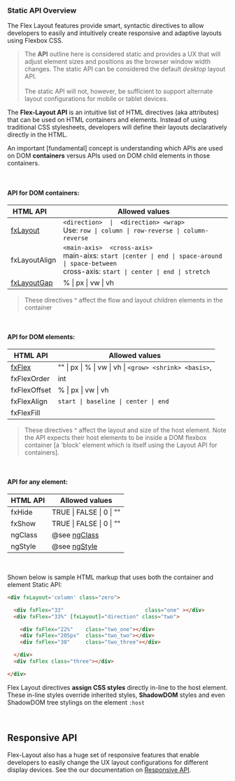 ### Static API Overview

The Flex Layout features provide smart, syntactic directives to allow developers to easily and intuitively create responsive and adaptive layouts using Flexbox CSS. 

> The **API** outline here is considered static and provides a UX that will adjust element sizes and positions as the browser window width changes. The static API can be considered the default *desktop* layout API. <br/> <br/>The static API will not, however, be sufficient to support alternate layout configurations for mobile or tablet devices.

The **Flex-Layout API** is an intuitive list of HTML directives (aka attributes) that can be used on HTML containers and elements. Instead of using traditional CSS stylesheets, developers will define their layouts declaratively directly in the HTML.

An important [fundamental] concept is understanding which APIs are used on DOM **containers** versus APIs used on DOM child elements in those containers.  

<br/>

#### API for DOM containers:  

| HTML API &nbsp;&nbsp;&nbsp;    | Allowed values                                                          |
|--------------------|-------------------------------------------------------------------------|
|  [fxLayout](https://github.com/angular/flex-layout/wiki/fxLayout-API)          | `<direction>  \|  <direction> <wrap>` <br/> Use: `row \| column \| row-reverse \| column-reverse`                           |                  
|  fxLayoutAlign  | `<main-axis>  <cross-axis>` <br/> main-aixs: `start \|center \| end \| space-around \| space-between` <br/> cross-axis: `start \| center \| end \| stretch`                  |  fxLayoutWrap    | `"" \| wrap \| none \| nowrap \| reverse`                                   |                   
|  [fxLayoutGap](https://github.com/angular/flex-layout/wiki/fxLayoutGap-API)     | % \|  px \|  vw \|  vh                                                           |     

> These directives ^ affect the flow and layout children elements in the container

<br/>

#### API for DOM elements:   

| HTML API    | Allowed values                                                                 |
|--------------------|-------------------------------------------------------------------------|
|  [fxFlex](https://github.com/angular/flex-layout/wiki/fxFlex-API)           | ""  \| px  \|  % \|  vw \|  vh \|  `<grow> <shrink> <basis>`,                         |              
|  fxFlexOrder     | int                                                                     |                       
|  fxFlexOffset    | % \|  px \|  vw \|  vh                                                           |     
|  fxFlexAlign      | `start \| baseline \| center \| end`                                             |                   
|  fxFlexFill       |                                                                         |

> These directives ^ affect the layout and size of the host element. Note the API expects their host elements to be inside a DOM flexbox container [a 'block' element which is itself using the Layout API for containers].

<br/>

#### API for any element: 

| HTML API    | Allowed values                                                                 |
|--------------------|-------------------------------------------------------------------------|
|  fxHide           | TRUE \|  FALSE \|  0 \|  ""                                                      |     
|  fxShow           | TRUE \|  FALSE \|  0 \|  ""                                                      |     
|  ngClass          | @see [ngClass](https://angular.io/docs/ts/latest/api/common/index/NgClass-directive.html)                                                      |     
|  ngStyle          | @see [ngStyle](https://angular.io/docs/ts/latest/api/common/index/NgStyle-directive.html)                                                      |      


<br/>

Shown below is sample HTML markup that uses both the container and element Static API:


```html
<div fxLayout='column' class="zero">

  <div fxFlex="33"                          class="one" ></div>
  <div fxFlex="33%" [fxLayout]="direction" class="two">

    <div fxFlex="22%"    class="two_one"></div>
    <div fxFlex="205px"  class="two_two"></div>
    <div fxFlex="30"     class="two_three"></div>

  </div>
  <div fxFlex class="three"></div>

</div>
```

Flex Layout directives **assign CSS styles** directly in-line to the host element. These in-line styles override inherited styles, **ShadowDOM** styles and even ShadowDOM tree stylings on the element  `:host`

<br/>

## Responsive API

Flex-Layout also has a huge set of responsive features that enable developers to easily change the UX layout configurations for different display devices. See the our documentation on [Responsive API](https://github.com/angular/flex-layout/wiki/Responsive-API).
